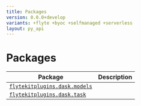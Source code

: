 ```yaml
---
title: Packages
version: 0.0.0+develop
variants: +flyte +byoc +selfmanaged +serverless
layout: py_api
---
```


# Packages

| Package | Description |
|-|-|
| [`flytekitplugins.dask.models`](flytekitplugins.dask.models) |  |
| [`flytekitplugins.dask.task`](flytekitplugins.dask.task) |  |
